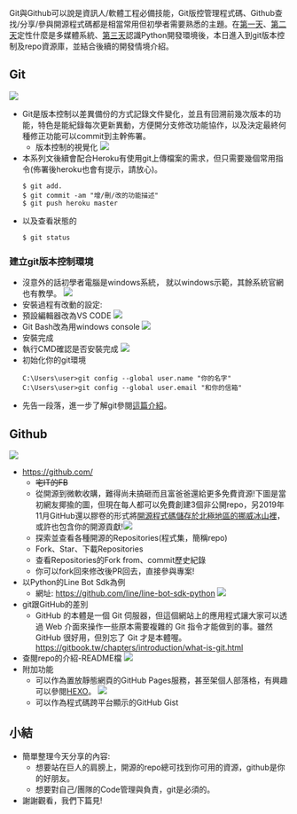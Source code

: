 Git與Github可以說是資訊人/軟體工程必備技能，Git版控管理程式碼、Github查找/分享/參與開源程式碼都是相當常用但初學者需要熟悉的主題。在[第一天](https://ithelp.ithome.com.tw/articles/10233234)、[第二天](https://ithelp.ithome.com.tw/articles/10233252)定性什麼是多媒體系統、[第三天](https://ithelp.ithome.com.tw/articles/10233530)認識Python開發環境後，本日進入到git版本控制及repo資源庫，並結合後續的開發情境介紹。

## Git
![](https://i.imgur.com/jJZtXEJ.png)
- Git是版本控制以差異備份的方式記錄文件變化，並且有回溯前幾次版本的功能，特色是能紀錄每次更新異動，方便開分支修改功能協作，以及決定最終何種修正功能可以commit到主幹佈署。
    - 版本控制的視覺化
      ![](https://i.imgur.com/yanKW2S.png)
- 本系列文後續會配合Heroku有使用git上傳檔案的需求，但只需要幾個常用指令(佈署後heroku也會有提示，請放心)。
    ```
    $ git add.
    $ git commit -am "增/刪/改的功能描述"
    $ git push heroku master
    ```
- 以及查看狀態的
    ```
    $ git status
    ```

### 建立git版本控制環境
- 沒意外的話初學者電腦是windows系統， 就以windows示範，其餘系統官網也有教學。
![](https://i.imgur.com/jqxtEvN.png)
- 安裝過程有改動的設定:
 - 預設編輯器改為VS CODE
   ![](https://i.imgur.com/hADHbMG.png)
 - Git Bash改為用windows console
   ![](https://i.imgur.com/aRxjJmu.png)
 - 安裝完成
 - 執行CMD確認是否安裝完成
   ![](https://i.imgur.com/QTvk5dk.png)
 - 初始化你的git環境
    ```shell
    C:\Users\user>git config --global user.name "你的名字"
    C:\Users\user>git config --global user.email "和你的信箱"
    ```
  - 先告一段落，進一步了解git參閱[這篇介紹](https://gitbook.tw/chapters/introduction/what-is-git.html)。

## Github
![](https://i.imgur.com/QZisHEM.png)
- https://github.com/
    - ~~宅IT的FB~~
    - 從開源到微軟收購，難得尚未搞砸而且富爸爸還給更多免費資源!下圖是當初網友揶揄的圖，但現在每人都可以免費創建3個非公開repo，另2019年11月GitHub還以膠卷的形式將[開源程式碼儲存於北極地區的挪威冰山裡](https://www.bnext.com.tw/article/58552/github-arctic-code-vault)，或許也包含你的開源貢獻!![](https://i.imgur.com/Z3LvYWH.png)
    - 探索並查看各種開源的Repositories(程式集，簡稱repo)
    - Fork、Star、下載Repositories
    - 查看Repositories的Fork from、commit歷史紀錄
    - 你可以fork回來修改後PR回去，直接參與專案!
- 以Python的Line Bot Sdk為例
    - 網址: https://github.com/line/line-bot-sdk-python
    ![](https://i.imgur.com/U6AYnnf.png)
- git跟GitHub的差別
    - GitHub 的本體是一個 Git 伺服器，但這個網站上的應用程式讓大家可以透過 Web 介面來操作一些原本需要複雜的 Git 指令才能做到的事。雖然 GitHub 很好用，但別忘了 Git 才是本體喔。
https://gitbook.tw/chapters/introduction/what-is-git.html
- 查閱repo的介紹-README檔
  ![](https://i.imgur.com/ixaJw6V.png)
- 附加功能
    - 可以作為置放靜態網頁的GitHub Pages服務，甚至架個人部落格，有興趣可以參閱[HEXO](https://hexo.io/zh-tw/)。
      ![](https://i.imgur.com/9AUsUtY.png)
    - 可以作為程式碼跨平台顯示的GitHub Gist



## 小結
- 簡單整理今天分享的內容:
    - 想要站在巨人的肩膀上，開源的repo總可找到你可用的資源，github是你的好朋友。
    - 想要對自己/團隊的Code管理與負責，git是必須的。
- 謝謝觀看，我們下篇見!
